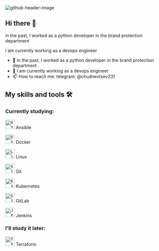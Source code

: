 ![github-header-image](https://github.com/matveychudnevtsev/matveychudnevtsev/assets/143214867/8f04c442-b4ef-4b1d-8f32-3959556478c5)
## Hi there 👋

in the past, I worked as a python developer in the brand protection department 

I am currently working as a devops engineer

- 🔭 in the past, I worked as a python developer in the brand protection department .
- 🌱 I am currently working as a devops engineer
- 📫 How to reach me: telegram: @chudnevtsev231

## My skills and tools 🛠️

### Сurrently studying:

<code><img height="30" src="https://www.vectorlogo.zone/logos/ansible/ansible-icon.svg" alt="Ansible"></code> Ansible

<code><img height="30" src="https://www.vectorlogo.zone/logos/docker/docker-icon.svg" alt="Docker"></code> Docker 

<code><img height="30" src="https://www.vectorlogo.zone/logos/linux/linux-icon.svg" alt="Linux"></code> Linux

<code><img height="30" src="https://www.vectorlogo.zone/logos/git-scm/git-scm-icon.svg" alt="Git"></code> Git 

<code><img height="30" src="https://www.vectorlogo.zone/logos/kubernetes/kubernetes-icon.svg" alt="Kubernetes"></code> Kubernetes

<code><img height="30" src="https://www.vectorlogo.zone/logos/gitlab/gitlab-icon.svg" alt="GitLab"></code> GitLab 

<code><img height="30" src="https://www.vectorlogo.zone/logos/jenkins/jenkins-icon.svg" alt="Jenkins"></code> Jenkins 


### I'll study it later:

<code><img height="30" src="https://www.vectorlogo.zone/logos/terraformio/terraformio-icon.svg" alt="Terraform"></code> Terraform 


